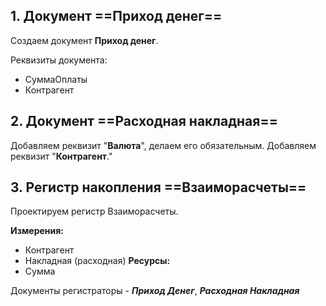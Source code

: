 
## 1. Документ ==Приход денег==

Создаем документ **Приход денег**.

Реквизиты документа:
- СуммаОплаты
- Контрагент

## 2. Документ ==Расходная накладная==

Добавляем реквизит "**Валюта**", делаем его обязательным.
Добавляем реквизит "**Контрагент**."


## 3. Регистр накопления ==Взаиморасчеты==

Проектируем регистр Взаиморасчеты.

**Измерения:**
- Контрагент
- Накладная (расходная)
**Ресурсы:**
- Сумма

Документы регистраторы - ***Приход Денег***, ***Расходная Накладная*** 